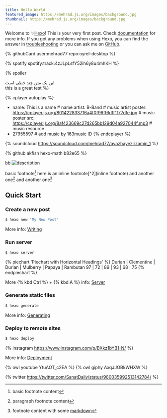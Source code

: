 ```yaml
---
title: Hello World 
featured_image: https://mehrad.js.org/images/background.jpg
thumbnail: https://mehrad.js.org/images/background.jpg
---
```

Welcome to  :sparkles:[Hexo](https://hexo.io/)! This is your very first post. Check [documentation](https://hexo.io/docs/) for more info. If you get any problems when using Hexo, you can find the answer in [troubleshooting](https://hexo.io/docs/troubleshooting.html) or you can ask me on [GitHub](https://github.com/hexojs/hexo/issues).

{% githubCard user:mehrad77 repo:oyrel-desktop %}
 
{% spotify spotify:track:4zJLpLsfY52ih6y8u4mhKH %}


{% spoiler 

این یک متن چند خطی است
</br>
this is a great test
 %} 


{% cplayer autoplay %}
- name: This is a name # name
  artist: B-Band # music artist
  poster: https://cplayer.js.org/801422833716a4f0f96ff6dff1f77dfe.jpg # music poster
  src: https://cplayer.js.org/8af423669c27d265bb129d04a927044f.mp3 # music resource
- 27955597 # add music by 163music ID 
{% endcplayer %}



{% soundcloud https://soundcloud.com/mehrad77/avazhayezirzamin_1 %}



{% github akfish hexo-math b82e65 %}

bb
![description](https://mehrad.js.org/images/background.jpg)

basic footnote[^1]
here is an inline footnote[^2](inline footnote)
and another one[^3]
and another one[^4]

[^1]: basic footnote content
[^3]: paragraph
footnote
content
[^4]: footnote content with some [markdown](https://en.wikipedia.org/wiki/Markdown)

## Quick Start

### Create a new post

``` bash
$ hexo new "My New Post"
```

More info: [Writing](https://hexo.io/docs/writing.html)

### Run server

``` bash
$ hexo server
```

{% piechart 'Piechart with Horizontal Headings' %}
Durian | Clementine | Durian | Mulberry | Papaya | Rambutan
97 | 72 | 89 | 93 | 68 | 75
{% endpiechart %}

More {% kbd Ctrl %} + {% kbd A %} info: [Server](https://hexo.io/docs/server.html)

### Generate static files

``` bash
$ hexo generate
```

More info: [Generating](https://hexo.io/docs/generating.html)

### Deploy to remote sites

``` bash
$ hexo deploy
```
{% instagram https://www.instagram.com/p/BXkz1bYB1-N/ %}



More info: [Deployment](https://hexo.io/docs/deployment.html)


{% owl youtube YtuAOT_c2EA %}
{% owl giphy AxqJJOBkWHXW %}



{% twitter https://twitter.com/SanatDaily/status/980035992513142784/ %}